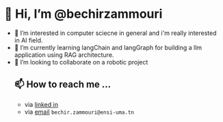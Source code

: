  # 👋 Hi, I’m @bechirzammouri
- 👀 I’m interested in computer sciecne in general and i'm really interested in AI field.  
- 🌱 I’m currently learning langChain and langGraph for building a llm application using RAG architecture.
- 💞️ I’m looking to collaborate on a robotic project
  ## 📫 How to reach me ...
    - via [linked in](https://www.linkedin.com/feed/)
    - via [email](mailto:bechir.zammouri@ensi-uma.tn) `bechir.zammouri@ensi-uma.tn`
  
    


<!---
bechirzammouri/bechirzammouri is a ✨ special ✨ repository because its `README.md` (this file) appears on your GitHub profile.
You can click the Preview link to take a look at your changes.
--->
